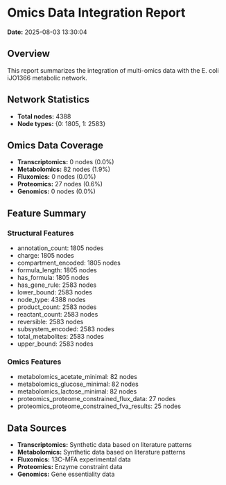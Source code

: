 # Omics Data Integration Report

**Date:** 2025-08-03 13:30:04

## Overview

This report summarizes the integration of multi-omics data with the E. coli iJO1366 metabolic network.

## Network Statistics

- **Total nodes:** 4388
- **Node types:** {0: 1805, 1: 2583}

## Omics Data Coverage

- **Transcriptomics:** 0 nodes (0.0%)
- **Metabolomics:** 82 nodes (1.9%)
- **Fluxomics:** 0 nodes (0.0%)
- **Proteomics:** 27 nodes (0.6%)
- **Genomics:** 0 nodes (0.0%)

## Feature Summary

### Structural Features
- annotation_count: 1805 nodes
- charge: 1805 nodes
- compartment_encoded: 1805 nodes
- formula_length: 1805 nodes
- has_formula: 1805 nodes
- has_gene_rule: 2583 nodes
- lower_bound: 2583 nodes
- node_type: 4388 nodes
- product_count: 2583 nodes
- reactant_count: 2583 nodes
- reversible: 2583 nodes
- subsystem_encoded: 2583 nodes
- total_metabolites: 2583 nodes
- upper_bound: 2583 nodes

### Omics Features
- metabolomics_acetate_minimal: 82 nodes
- metabolomics_glucose_minimal: 82 nodes
- metabolomics_lactose_minimal: 82 nodes
- proteomics_proteome_constrained_flux_data: 27 nodes
- proteomics_proteome_constrained_fva_results: 25 nodes

## Data Sources

- **Transcriptomics:** Synthetic data based on literature patterns
- **Metabolomics:** Synthetic data based on literature patterns
- **Fluxomics:** 13C-MFA experimental data
- **Proteomics:** Enzyme constraint data
- **Genomics:** Gene essentiality data
